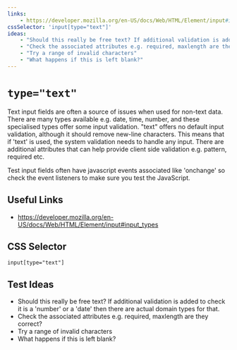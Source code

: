```yaml
---
links:
    - https://developer.mozilla.org/en-US/docs/Web/HTML/Element/input#input_types
cssSelector: 'input[type="text"]'
ideas:
    - "Should this really be free text? If additional validation is added to check it is a 'number' or a 'date' then there are actual domain types for that."
    - "Check the associated attributes e.g. required, maxlength are they correct?"
    - "Try a range of invalid characters"
    - "What happens if this is left blank?"
---
```


# `type="text"`

Text input fields are often a source of issues when used for non-text data. There are many types available e.g. date, time, number, and these specialised types offer some input validation. "text" offers no default input validation, although it should remove new-line characters. This means that if 'text' is used, the system validation needs to handle any input. There are additional attributes that can help provide client side validation e.g. pattern, required etc.

Test input fields often have javascript events associated like 'onchange' so check the event listeners to make sure you test the JavaScript.

## Useful Links

- https://developer.mozilla.org/en-US/docs/Web/HTML/Element/input#input_types

## CSS Selector

`input[type="text"]`

## Test Ideas

- Should this really be free text? If additional validation is added to check it is a 'number' or a 'date' then there are actual domain types for that.
- Check the associated attributes e.g. required, maxlength are they correct?
- Try a range of invalid characters
- What happens if this is left blank?


